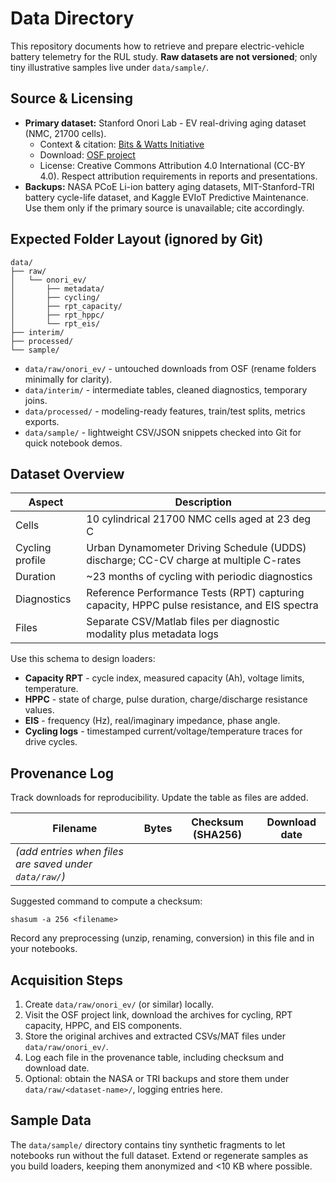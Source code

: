 # Data Directory

This repository documents how to retrieve and prepare electric-vehicle battery telemetry for the RUL study. **Raw datasets are not versioned**; only tiny illustrative samples live under `data/sample/`.

## Source & Licensing
- **Primary dataset:** Stanford Onori Lab - EV real-driving aging dataset (NMC, 21700 cells).
  - Context & citation: [Bits & Watts Initiative](https://bitsandwatts.stanford.edu/publications/journal-article/lithium-ion-battery-aging-dataset-based-electric-vehicle-real-driving)
  - Download: [OSF project](https://osf.io/qsabn/?view_only=2a03b6c78ef14922a3e244f3d549de78)
  - License: Creative Commons Attribution 4.0 International (CC-BY 4.0). Respect attribution requirements in reports and presentations.
- **Backups:** NASA PCoE Li-ion battery aging datasets, MIT-Stanford-TRI battery cycle-life dataset, and Kaggle EVIoT Predictive Maintenance. Use them only if the primary source is unavailable; cite accordingly.

## Expected Folder Layout (ignored by Git)
```
data/
├── raw/
│   └── onori_ev/
│       ├── metadata/
│       ├── cycling/
│       ├── rpt_capacity/
│       ├── rpt_hppc/
│       └── rpt_eis/
├── interim/
├── processed/
└── sample/
```
- `data/raw/onori_ev/` - untouched downloads from OSF (rename folders minimally for clarity).
- `data/interim/` - intermediate tables, cleaned diagnostics, temporary joins.
- `data/processed/` - modeling-ready features, train/test splits, metrics exports.
- `data/sample/` - lightweight CSV/JSON snippets checked into Git for quick notebook demos.

## Dataset Overview
| Aspect | Description |
| --- | --- |
| Cells | 10 cylindrical 21700 NMC cells aged at 23 deg C |
| Cycling profile | Urban Dynamometer Driving Schedule (UDDS) discharge; CC-CV charge at multiple C-rates |
| Duration | ~23 months of cycling with periodic diagnostics |
| Diagnostics | Reference Performance Tests (RPT) capturing capacity, HPPC pulse resistance, and EIS spectra |
| Files | Separate CSV/Matlab files per diagnostic modality plus metadata logs |

Use this schema to design loaders:
- **Capacity RPT** - cycle index, measured capacity (Ah), voltage limits, temperature.
- **HPPC** - state of charge, pulse duration, charge/discharge resistance values.
- **EIS** - frequency (Hz), real/imaginary impedance, phase angle.
- **Cycling logs** - timestamped current/voltage/temperature traces for drive cycles.

## Provenance Log
Track downloads for reproducibility. Update the table as files are added.

| Filename | Bytes | Checksum (SHA256) | Download date |
| --- | --- | --- | --- |
| *(add entries when files are saved under `data/raw/`)* |  |  |  |

Suggested command to compute a checksum:
```
shasum -a 256 <filename>
```

Record any preprocessing (unzip, renaming, conversion) in this file and in your notebooks.

## Acquisition Steps
1. Create `data/raw/onori_ev/` (or similar) locally.
2. Visit the OSF project link, download the archives for cycling, RPT capacity, HPPC, and EIS components.
3. Store the original archives and extracted CSVs/MAT files under `data/raw/onori_ev/`.
4. Log each file in the provenance table, including checksum and download date.
5. Optional: obtain the NASA or TRI backups and store them under `data/raw/<dataset-name>/`, logging entries here.

## Sample Data
The `data/sample/` directory contains tiny synthetic fragments to let notebooks run without the full dataset. Extend or regenerate samples as you build loaders, keeping them anonymized and <10 KB where possible.
